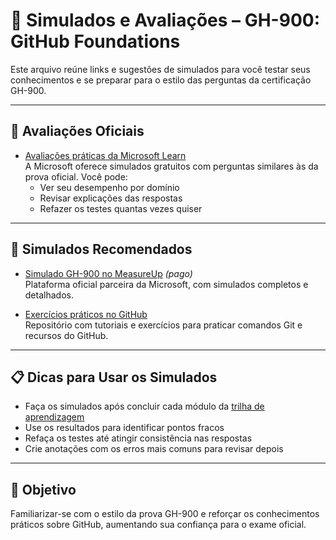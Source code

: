 # 📝 Simulados e Avaliações – GH-900: GitHub Foundations

Este arquivo reúne links e sugestões de simulados para você testar seus conhecimentos e se preparar para o estilo das perguntas da certificação GH-900.

---

## 📌 Avaliações Oficiais

- [Avaliações práticas da Microsoft Learn](https://learn.microsoft.com/pt-br/credentials/certifications/practice-assessments-for-microsoft-certifications)  
  A Microsoft oferece simulados gratuitos com perguntas similares às da prova oficial. Você pode:
  - Ver seu desempenho por domínio
  - Revisar explicações das respostas
  - Refazer os testes quantas vezes quiser

---

## 🧪 Simulados Recomendados

- [Simulado GH-900 no MeasureUp](https://www.measureup.com/) *(pago)*  
  Plataforma oficial parceira da Microsoft, com simulados completos e detalhados.

- [Exercícios práticos no GitHub](https://github.com/github/training-kit)  
  Repositório com tutoriais e exercícios para praticar comandos Git e recursos do GitHub.

---

## 📋 Dicas para Usar os Simulados

- Faça os simulados após concluir cada módulo da [trilha de aprendizagem](trilha-aprendizagem.md)
- Use os resultados para identificar pontos fracos
- Refaça os testes até atingir consistência nas respostas
- Crie anotações com os erros mais comuns para revisar depois

---

## 🎯 Objetivo

Familiarizar-se com o estilo da prova GH-900 e reforçar os conhecimentos práticos sobre GitHub, aumentando sua confiança para o exame oficial.

